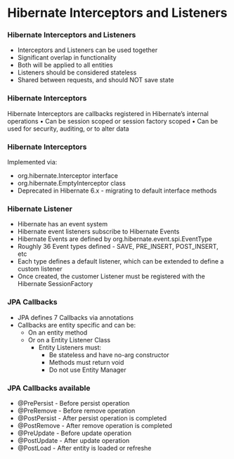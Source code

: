 # Hibernate Interceptors and Listeners

### Hibernate Interceptors and Listeners

* Interceptors and Listeners can be used together
* Significant overlap in functionality
* Both will be applied to all entities
* Listeners should be considered stateless
* Shared between requests, and should NOT save state

### Hibernate Interceptors

Hibernate Interceptors are callbacks registered in Hibernate’s internal operations
• Can be session scoped or session factory scoped
• Can be used for security, auditing, or to alter data

### Hibernate Interceptors

Implemented via:
* org.hibernate.Interceptor interface
* org.hibernate.EmptyInterceptor class
* Deprecated in Hibernate 6.x - migrating to default interface methods

### Hibernate Listener

* Hibernate has an event system
* Hibernate event listeners subscribe to Hibernate Events
* Hibernate Events are defined by org.hibernate.event.spi.EventType
* Roughly 36 Event types defined - SAVE, PRE_INSERT, POST_INSERT, etc
* Each type defines a default listener, which can be extended to define a custom listener
* Once created, the customer Listener must be registered with the Hibernate SessionFactory

### JPA Callbacks

* JPA defines 7 Callbacks via annotations
* Callbacks are entity specific and can be:
  * On an entity method
  * Or on a Entity Listener Class
    * Entity Listeners must:
      * Be stateless and have no-arg constructor
      * Methods must return void
      * Do not use Entity Manager

### JPA Callbacks available

* @PrePersist - Before persist operation
* @PreRemove - Before remove operation
* @PostPersist - After persist operation is completed
* @PostRemove - After remove operation is completed
* @PreUpdate - Before update operation
* @PostUpdate - After update operation
* @PostLoad - After entity is loaded or refreshe
